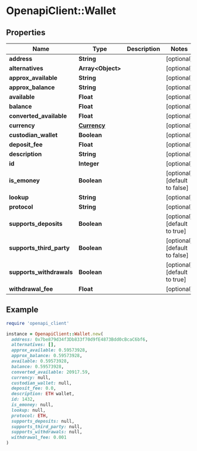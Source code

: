 # OpenapiClient::Wallet

## Properties

| Name | Type | Description | Notes |
| ---- | ---- | ----------- | ----- |
| **address** | **String** |  | [optional] |
| **alternatives** | **Array&lt;Object&gt;** |  | [optional] |
| **approx_available** | **String** |  | [optional] |
| **approx_balance** | **String** |  | [optional] |
| **available** | **Float** |  | [optional] |
| **balance** | **Float** |  | [optional] |
| **converted_available** | **Float** |  | [optional] |
| **currency** | [**Currency**](Currency.md) |  | [optional] |
| **custodian_wallet** | **Boolean** |  | [optional] |
| **deposit_fee** | **Float** |  | [optional] |
| **description** | **String** |  | [optional] |
| **id** | **Integer** |  | [optional] |
| **is_emoney** | **Boolean** |  | [optional][default to false] |
| **lookup** | **String** |  | [optional] |
| **protocol** | **String** |  | [optional] |
| **supports_deposits** | **Boolean** |  | [optional][default to true] |
| **supports_third_party** | **Boolean** |  | [optional][default to false] |
| **supports_withdrawals** | **Boolean** |  | [optional][default to true] |
| **withdrawal_fee** | **Float** |  | [optional] |

## Example

```ruby
require 'openapi_client'

instance = OpenapiClient::Wallet.new(
  address: 0x7be879d34f3Db833f70d9fE4873Bdd0cBcaC6bf6,
  alternatives: [],
  approx_available: 0.59573928,
  approx_balance: 0.59573928,
  available: 0.59573928,
  balance: 0.59573928,
  converted_available: 20917.59,
  currency: null,
  custodian_wallet: null,
  deposit_fee: 0.0,
  description: ETH wallet,
  id: 1432,
  is_emoney: null,
  lookup: null,
  protocol: ETH,
  supports_deposits: null,
  supports_third_party: null,
  supports_withdrawals: null,
  withdrawal_fee: 0.001
)
```

